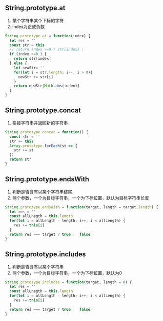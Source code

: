 ## String.prototype.at
1. 某个字符串某个下标的字符
2. index为正或负数
```js
String.prototype.at = function(index) {
  let res = ''
  const str = this
  // return index >=0 ? str[index] : 
  if (index >=0 ) {
    return str[index]
  } else {
    let newStr= ''
    for(let i = str.length; i--; i > 0){
      newStr += str[i]
    }
    return newStr[Math.abs(index)] 
  }
}
```

## String.prototype.concat
1. 拼接字符串并返回新的字符串
```js
String.prototype.concat = function() {
  const str = ''
  str += this
  Array.prototype.forEach(st => {
    str += st
  })
  return str
}
```

## String.prototype.endsWith
1. 判断是否含有以某个字符串结尾
2. 两个参数，一个为目标字符串，一个为下标位置，默认为目标字符串长度
```js
String.prototype.endsWith = function(target, length = target.length) {
  let res = ''
  const allLnegth = this.length
  for(let i = allLength - length; i++; i < allLength) {
    res += this[i]
  }
  return res === target ? true :  false
}
```

## String.prototype.includes
1. 判断是否含有以某个字符串
2. 两个参数，一个为目标字符串，一个为下标位置，默认为0
```js
String.prototype.includes = function(target, length = 0) {
  let res = ''
  const allLnegth = this.length
  for(let i = allLength - length; i++; i < allLength) {
    res += this[i]
  }
  return res === target ? true :  false
}
```